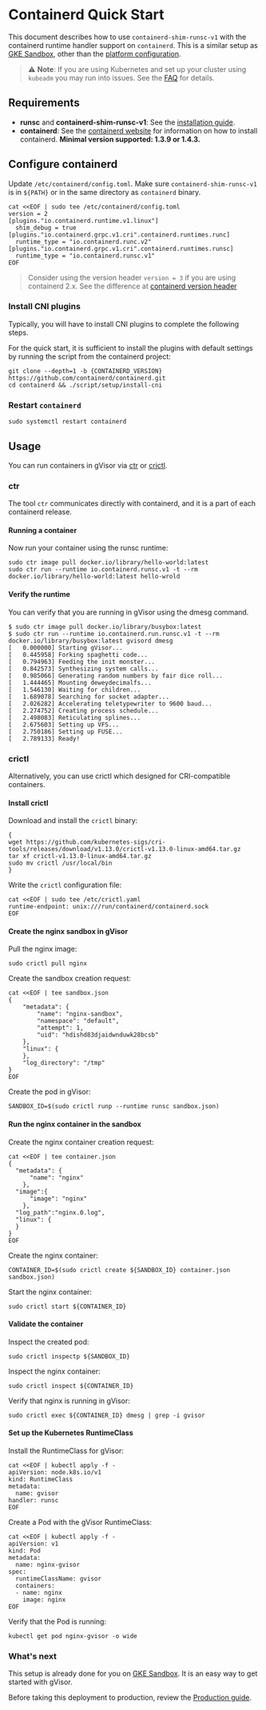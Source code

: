 # Containerd Quick Start

This document describes how to use `containerd-shim-runsc-v1` with the
containerd runtime handler support on `containerd`. This is a similar setup as
[GKE Sandbox], other than the
[platform configuration](/docs/architecture_guide/platforms/).

> ⚠️ **Note**: If you are using Kubernetes and set up your cluster using
> `kubeadm` you may run into issues. See the [FAQ](../FAQ.md#runtime-handler)
> for details.

## Requirements

-   **runsc** and **containerd-shim-runsc-v1**: See the
    [installation guide](/docs/user_guide/install/).
-   **containerd**: See the [containerd website](https://containerd.io/) for
    information on how to install containerd. **Minimal version supported: 1.3.9
    or 1.4.3.**

## Configure containerd

Update `/etc/containerd/config.toml`. Make sure `containerd-shim-runsc-v1` is in
`${PATH}` or in the same directory as `containerd` binary.

```shell
cat <<EOF | sudo tee /etc/containerd/config.toml
version = 2
[plugins."io.containerd.runtime.v1.linux"]
  shim_debug = true
[plugins."io.containerd.grpc.v1.cri".containerd.runtimes.runc]
  runtime_type = "io.containerd.runc.v2"
[plugins."io.containerd.grpc.v1.cri".containerd.runtimes.runsc]
  runtime_type = "io.containerd.runsc.v1"
EOF
```

> Consider using the version header `version = 3` if you are using containerd
> 2.x. See the difference at
> [containerd version header](https://github.com/containerd/containerd/blob/v2.0.2/docs/PLUGINS.md#version-header)

### Install CNI plugins

Typically, you will have to install CNI plugins to complete the following steps.

For the quick start, it is sufficient to install the plugins with default
settings by running the script from the containerd project:

```shell
git clone --depth=1 -b {CONTAINERD_VERSION} https://github.com/containerd/containerd.git
cd containerd && ./script/setup/install-cni
```

### Restart `containerd`

```shell
sudo systemctl restart containerd
```

## Usage

You can run containers in gVisor via [ctr] or [crictl].

[ctr]: https://github.com/projectatomic/containerd/blob/master/docs/cli.md
[crictl]: https://github.com/kubernetes-sigs/cri-tools/blob/master/docs/crictl.md

### ctr

The tool `ctr` communicates directly with containerd, and it is a part of each
containerd release.

#### Running a container

Now run your container using the runsc runtime:

```shell
sudo ctr image pull docker.io/library/hello-world:latest
sudo ctr run --runtime io.containerd.runsc.v1 -t --rm docker.io/library/hello-world:latest hello-wrold
```

#### Verify the runtime

You can verify that you are running in gVisor using the dmesg command.

```shell
$ sudo ctr image pull docker.io/library/busybox:latest
$ sudo ctr run --runtime io.containerd.run.runsc.v1 -t --rm docker.io/library/busybox:latest gvisord dmesg
[   0.000000] Starting gVisor...
[   0.445958] Forking spaghetti code...
[   0.794963] Feeding the init monster...
[   0.842573] Synthesizing system calls...
[   0.985066] Generating random numbers by fair dice roll...
[   1.444465] Mounting deweydecimalfs...
[   1.546130] Waiting for children...
[   1.689078] Searching for socket adapter...
[   2.026282] Accelerating teletypewriter to 9600 baud...
[   2.274752] Creating process schedule...
[   2.498083] Reticulating splines...
[   2.675603] Setting up VFS...
[   2.750186] Setting up FUSE...
[   2.789133] Ready!
```

### crictl

Alternatively, you can use crictl which designed for CRI-compatible containers.

#### Install crictl

Download and install the `crictl` binary:

```shell
{
wget https://github.com/kubernetes-sigs/cri-tools/releases/download/v1.13.0/crictl-v1.13.0-linux-amd64.tar.gz
tar xf crictl-v1.13.0-linux-amd64.tar.gz
sudo mv crictl /usr/local/bin
}
```

Write the `crictl` configuration file:

```shell
cat <<EOF | sudo tee /etc/crictl.yaml
runtime-endpoint: unix:///run/containerd/containerd.sock
EOF
```

#### Create the nginx sandbox in gVisor

Pull the nginx image:

```shell
sudo crictl pull nginx
```

Create the sandbox creation request:

```shell
cat <<EOF | tee sandbox.json
{
    "metadata": {
        "name": "nginx-sandbox",
        "namespace": "default",
        "attempt": 1,
        "uid": "hdishd83djaidwnduwk28bcsb"
    },
    "linux": {
    },
    "log_directory": "/tmp"
}
EOF
```

Create the pod in gVisor:

```shell
SANDBOX_ID=$(sudo crictl runp --runtime runsc sandbox.json)
```

#### Run the nginx container in the sandbox

Create the nginx container creation request:

```shell
cat <<EOF | tee container.json
{
  "metadata": {
      "name": "nginx"
    },
  "image":{
      "image": "nginx"
    },
  "log_path":"nginx.0.log",
  "linux": {
  }
}
EOF
```

Create the nginx container:

```shell
CONTAINER_ID=$(sudo crictl create ${SANDBOX_ID} container.json sandbox.json)
```

Start the nginx container:

```shell
sudo crictl start ${CONTAINER_ID}
```

#### Validate the container

Inspect the created pod:

```shell
sudo crictl inspectp ${SANDBOX_ID}
```

Inspect the nginx container:

```shell
sudo crictl inspect ${CONTAINER_ID}
```

Verify that nginx is running in gVisor:

```shell
sudo crictl exec ${CONTAINER_ID} dmesg | grep -i gvisor
```

#### Set up the Kubernetes RuntimeClass

Install the RuntimeClass for gVisor:

```shell
cat <<EOF | kubectl apply -f -
apiVersion: node.k8s.io/v1
kind: RuntimeClass
metadata:
  name: gvisor
handler: runsc
EOF
```

Create a Pod with the gVisor RuntimeClass:

```shell
cat <<EOF | kubectl apply -f -
apiVersion: v1
kind: Pod
metadata:
  name: nginx-gvisor
spec:
  runtimeClassName: gvisor
  containers:
  - name: nginx
    image: nginx
EOF
```

Verify that the Pod is running:

```shell
kubectl get pod nginx-gvisor -o wide
```

### What's next

This setup is already done for you on [GKE Sandbox]. It is an easy way to get
started with gVisor.

Before taking this deployment to production, review the
[Production guide](/docs/user_guide/production/).

[GKE Sandbox]: https://cloud.google.com/kubernetes-engine/docs/concepts/sandbox-pods

